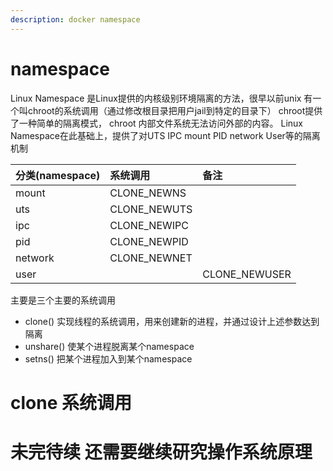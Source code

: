 ```yaml
---
description: docker namespace
---
```


# namespace

Linux Namespace 是Linux提供的内核级别环境隔离的方法，很早以前unix 有一个叫chroot的系统调用（通过修改根目录把用户jail到特定的目录下） chroot提供了一种简单的隔离模式， chroot 内部文件系统无法访问外部的内容。 Linux Namespace在此基础上，提供了对UTS IPC mount PID network User等的隔离机制



| 分类(namespace) | 系统调用 | 备注 |
| :--- | :--- | :--- |
|mount  | CLONE_NEWNS |  |
|uts| CLONE_NEWUTS |  |
|ipc  | CLONE_NEWIPC |  |
| pid | CLONE_NEWPID |  |
| network| CLONE_NEWNET |  |
| user|  | CLONE_NEWUSER |

主要是三个主要的系统调用

* clone() 实现线程的系统调用，用来创建新的进程，并通过设计上述参数达到隔离
* unshare() 使某个进程脱离某个namespace
* setns() 把某个进程加入到某个namespace

# clone 系统调用


# 未完待续 还需要继续研究操作系统原理

